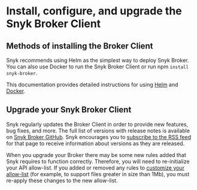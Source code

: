 # Install, configure, and upgrade the Snyk Broker Client

## Methods of installing the Broker Client

Snyk recommends using Helm as the simplest way to deploy Snyk Broker. You can also use Docker to run the Snyk Broker Client or run npm `install snyk-broker`.

This documentation provides detailed instructions for using [Helm](install-and-configure-broker-using-helm/) and [Docker](install-and-configure-broker-using-docker/).

## Upgrade your Snyk Broker Client

Snyk regularly updates the Broker Client in order to provide new features, bug fixes, and more. The full list of versions with release notes is available on [Snyk Broker GitHub](https://github.com/snyk/broker/releases). Snyk encourages you to [subscribe to the RSS feed](https://github.com/snyk/broker/releases.atom) for that page to receive information about versions as they are released.

When you upgrade your Broker there may be some new rules added that Snyk requires to function correctly. Therefore, you will need to re-initialize your API allow-list. If you added or removed any rules to [customize your allow-list](https://github.com/snyk/broker#custom-approved-listing-filter) (for example, to support files greater in size than 1Mb), you must re-apply these changes to the new allow-list.
